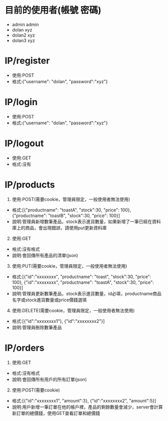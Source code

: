 目前的使用者(帳號 密碼)
=====
* admin     admin
* dolan     xyz
* dolan2    xyz
* dolan3    xyz

IP/register
=====
* 使用:POST
* 格式:{"username": "dolan", "password":"xyz"}

IP/login
=====
* 使用:POST
* 格式:{"username": "dolan", "password":"xyz"}

IP/logout
=====
* 使用:GET
* 格式:沒有

IP/products
=====
1. 使用:POST(需要cookie，管理員限定，一般使用者無法使用)

* 格式:[{"productname": "toastA", "stock":30, "price": 100}, {"productname": "toastB", "stock":30, "price": 100}]
* 說明:管理員新增數筆產品，stock表示進貨數量，如果新增了一筆已經在資料庫上的商品，會出現錯誤，請使用put更新資料庫

2. 使用:GET

* 格式:沒有格式
* 說明:會回傳所有產品的清單(json)

3. 使用:PUT(需要cookie，管理員限定，一般使用者無法使用)

* 格式:[{"id":"xxxxxxxx", "productname": "toast", "stock":30, "price": 100}, {"id":"xxxxxxxx", "productname": "toastA", "stock":30, "price": 100}]
* 說明:管理員更新數筆產品，stock表示進貨數量，id必填，productname商品名字或stock進貨數量或price價錢選填

4. 使用:DELETE(需要cookie，管理員限定，一般使用者無法使用)

* 格式:[{"id":"xxxxxxxx1"}, {"id":"xxxxxxxx2"}]
* 說明:管理員刪除數筆產品

IP/orders
=====

1. 使用:GET

* 格式:沒有格式
* 說明:會回傳所有用戶的所有訂單(json)

2. 使用:POST(需要cookie)

* 格式:[{"id":"xxxxxxxx1", "amount":3}, {"id":"xxxxxxxx2", "amount":5}]
* 說明:用戶新增一筆訂單在他的帳戶裡，產品的剩餘數量會減少，server會計算新訂單的總價錢，使用GET查看訂單和總價錢
